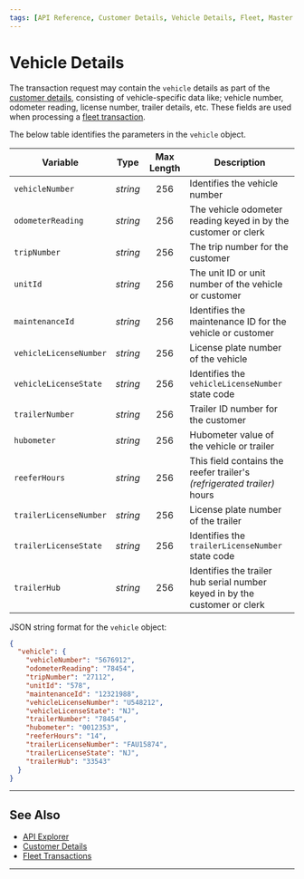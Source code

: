 ```yaml
---
tags: [API Reference, Customer Details, Vehicle Details, Fleet, Master Data]
---
```


# Vehicle Details

The transaction request may contain the `vehicle` details as part of the [customer details](?path=docs/Resources/Master-Data/Customer-Details.md), consisting of vehicle-specific data like; vehicle number, odometer reading, license number, trailer details, etc. These fields are used when processing a [fleet transaction](?path=docs/Resources/Guides/Payment-Sources/Fleet/Fleet.md).

<!--
type: tab
titles: vehicle, JSON Example 
-->

The below table identifies the parameters in the `vehicle` object.

| Variable | Type | Max Length | Description |
| ----- | :-----: | :-----: | ----- |
| `vehicleNumber` | *string* | 256 | Identifies the vehicle number |
| `odometerReading` | *string* | 256 | The vehicle odometer reading keyed in by the customer or clerk |
| `tripNumber` | *string* | 256 | The trip number for the customer |
| `unitId` | *string* | 256 | The unit ID or unit number of the vehicle or customer |
| `maintenanceId` | *string* | 256 | Identifies the maintenance ID for the vehicle or customer |
| `vehicleLicenseNumber` | *string* | 256 | License plate number of the vehicle |
| `vehicleLicenseState` | *string* | 256 | Identifies the `vehicleLicenseNumber` state code |
| `trailerNumber` | *string* | 256 | Trailer ID number for the customer |
| `hubometer` | *string* | 256 | Hubometer value of the vehicle or trailer |
| `reeferHours` | *string* | 256 | This field contains the reefer trailer's *(refrigerated trailer)* hours |
| `trailerLicenseNumber` | *string* | 256 | License plate number of the trailer |
| `trailerLicenseState` | *string* | 256 | Identifies the `trailerLicenseNumber` state code |
| `trailerHub` | *string* | 256 | Identifies the trailer hub serial number keyed in by the customer or clerk |

<!--
type: tab
-->

JSON string format for the `vehicle` object:

```json
{
  "vehicle": {
    "vehicleNumber": "5676912",
    "odometerReading": "78454",
    "tripNumber": "27112",
    "unitId": "578",
    "maintenanceId": "12321988",
    "vehicleLicenseNumber": "U548212",
    "vehicleLicenseState": "NJ",
    "trailerNumber": "78454",
    "hubometer": "0012353",
    "reeferHours": "14",
    "trailerLicenseNumber": "FAU15874",
    "trailerLicenseState": "NJ",
    "trailerHub": "33543"
  }
}
```

<!-- type: tab-end -->

---

## See Also

- [API Explorer](../api/?type=post&path=/payments/v1/charges)
- [Customer Details](?path=docs/Resources/Master-Data/Customer-Details.md)
- [Fleet Transactions](?path=docs/Resources/Guides/Payment-Sources/Fleet/Fleet.md)

---
